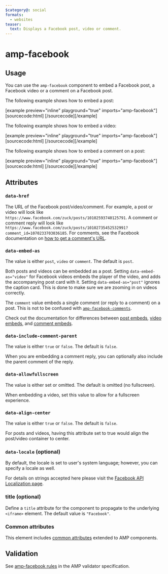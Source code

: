```yaml
---
$category@: social
formats:
  - websites
teaser:
  text: Displays a Facebook post, video or comment.
---
```


# amp-facebook

## Usage

You can use the `amp-facebook` component to embed a Facebook post, a Facebook video or a comment on a Facebook post.

The following example shows how to embed a post:

[example preview="inline" playground="true" imports="amp-facebook"][sourcecode:html]
<amp-facebook width="552" height="310"
    layout="responsive"
    data-href="https://www.facebook.com/ParksCanada/posts/1712989015384373">
</amp-facebook>
[/sourcecode][/example]

The following example shows how to embed a video:

[example preview="inline" playground="true" imports="amp-facebook"][sourcecode:html]
<amp-facebook width="476" height="316"
    layout="responsive"
    data-embed-as="video"
    data-href="https://www.facebook.com/nasaearth/videos/10155187938052139">
</amp-facebook>
[/sourcecode][/example]

The following example shows how to embed a comment on a post:

[example preview="inline" playground="true" imports="amp-facebook"][sourcecode:html]
<amp-facebook width="552" height="500"
    layout="responsive"
    data-embed-as="comment"
    data-href="https://www.facebook.com/zuck/posts/10102735452532991?comment_id=1070233703036185">
</amp-facebook>
[/sourcecode][/example]

## Attributes

### `data-href`

The URL of the Facebook post/video/comment. For example, a post or video will
look like `https://www.facebook.com/zuck/posts/10102593740125791`. A comment or
comment reply will look like
`https://www.facebook.com/zuck/posts/10102735452532991?comment_id=1070233703036185`.
For comments, see the Facebook documentation on
[how to get a comment's URL](https://developers.facebook.com/docs/plugins/embedded-comments#how-to-get-a-comments-url).

### `data-embed-as`

The value is either `post`, `video` or `comment`. The default is `post`.

Both posts and videos can be embedded as a post. Setting `data-embed-as="video"`
for Facebook videos embeds the player of the video, and adds the accompanying
post card with it. Setting `data-embed-as="post"` ignores the caption card. This
is done to make sure we are zooming in on videos correctly.

The `comment` value embeds a single comment (or reply to a comment) on a post.
This is not to be confused with
[`amp-facebook-comments`](https://amp.dev/documentation/examples/components/amp-facebook-comments/).

Check out the documentation for differences between
[post embeds](https://developers.facebook.com/docs/plugins/embedded-posts),
[video embeds](https://developers.facebook.com/docs/plugins/embedded-video-player),
and [comment embeds](https://developers.facebook.com/docs/plugins/embedded-comments).

### `data-include-comment-parent`

The value is either `true` or `false`. The default is `false`.

When you are embedding a comment reply, you can optionally also include the
parent comment of the reply.

### `data-allowfullscreen`

The value is either set or omitted. The default is omitted (no fullscreen).

When embedding a video, set this value to allow for a fullscreen experience.

### `data-align-center`

The value is either `true` or `false`. The default is `false`.

For posts and videos, having this attribute set to true would align the
post/video container to center.

### `data-locale` (optional)

By default, the locale is set to user's system language; however, you can
specify a locale as well.

For details on strings accepted here please visit the
[Facebook API Localization page](https://developers.facebook.com/docs/internationalization).

### title (optional)

Define a `title` attribute for the component to propagate to the underlying `<iframe>` element. The default value is `"Facebook"`.

### Common attributes

This element includes [common attributes](https://amp.dev/documentation/guides-and-tutorials/learn/common_attributes)
extended to AMP components.

## Validation

See [amp-facebook rules](../validator-amp-facebook.protoascii) in the AMP validator specification.
